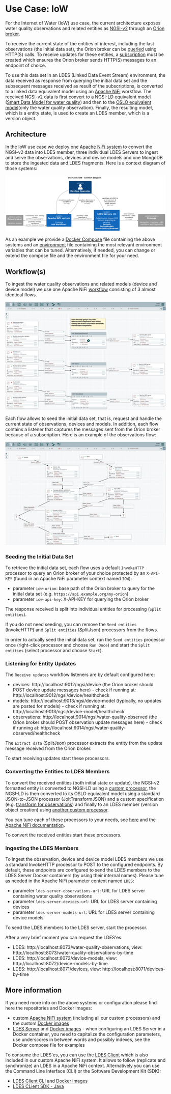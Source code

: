 # Use Case: IoW
For the Internet of Water (IoW) use case, the current architecture exposes water quality observations and related entities as [NGSI-v2](https://fiware-tutorials.readthedocs.io/en/stable/getting-started/) through an [Orion broker](https://fiware-orion.readthedocs.io/en/master/).

To receive the current state of the entities of interest, including the last observations (the initial data set), the Orion broker can be [queried](https://fiware-ges.github.io/orion/archive/api/v2/cookbook/) using HTTP(S) calls. To receive updates for these entities, a [subscription](https://fiware.github.io/specifications/ngsiv2/stable/) must be created which ensures the Orion broker sends HTTP(S) messages to an endpoint of choice.

To use this data set in an LDES (Linked Data Event Stream) environment, the data received as response from querying the initial data set and the subsequent messages received as result of the subscriptions, is converted to a linked data equivalent model using an [Apache NiFi](https://nifi.apache.org/) workflow. The received NGSI-v2 data is first convert to a NGSI-LD equivalent model ([Smart Data Model for water quality](https://github.com/smart-data-models/dataModel.WaterQuality)) and then to the [OSLO equivalent model](https://data.vlaanderen.be/doc/applicatieprofiel/waterkwaliteit)(only the water quality observation). Finally, the resulting model, which is a entity state, is used to create an LDES member, which is a version object.

## Architecture
In the IoW use case we deploy one [Apache NiFi system](https://localhost:8443/nifi) to convert the NGSI-v2 data into LDES member, three individual LDES Servers to ingest and serve the observations, devices and device models and one MongoDB to store the ingested data and LDES fragments. Here is a context diagram of those systems:

![context diagram](./iow.context.png)

As an example we provide a [Docker Compose](./docker-compose.yml) file containing the above systems and an [environment](./.env) file containing the most relevant environment variables that can be tuned. Alternatively, if needed, you can change or extend the compose file and the environment file for your need.

## Workflow(s)
To ingest the water quality observations and related models (device and device model) we use one Apache NiFi [workflow](./workflow.json) consisting of 3 almost identical flows. 

![workflow](./workflow.png)

Each flow allows to seed the initial data set, that is, request and handle the current state of observations, devices and models. In addition, each flow contains a listener that captures the messages sent from the Orion broker because of a subscription. Here is an example of the observations flow:

![observations](./observations.png)

### Seeding the Initial Data Set
To retrieve the initial data set, each flow uses a default `InvokeHTTP` processor to query an Orion broker of your choice protected by an `X-API-KEY` (found in an Apache NiFi parameter context named `IOW`):
* parameter `iow-orion`: base path of the Orion broker to query for the initial data set (e.g. `https://api.example.org/my-orion`)
* parameter `iow-api-key`: X-API-KEY for querying the Orion broker

The response received is split into individual entities for processing (`Split entities`).

If you do not need seeding, you can remove the `Seed entities` (InvokeHTTP) and `Split entities` (SplitJson) processors from the flows.

In order to actually seed the initial data set, run the `Seed entities` processor once (right-click processor and choose `Run Once`) and start the `Split entities` (select processor and choose `Start`).

### Listening for Entity Updates
The `Receive updates` workflow listeners are by default configured here:
* devices: http://localhost:9012/ngsi/device (the Orion broker should POST device update messages here) - check if running at: http://localhost:9012/ngsi/device/healthcheck
* models: http://localhost:9013/ngsi/device-model (typically, no updates are posted for models) - check if running at: http://localhost:9013/ngsi/device-model/healthcheck
* observations: http://localhost:9014/ngsi/water-quality-observed (the Orion broker should POST observation update messages here) - check if running at: http://localhost:9014/ngsi/water-quality-observed/healthcheck

The `Extract data` (SplitJson) processor extracts the entity from the update message received from the Orion broker.

To start receiving updates start these processors.

### Converting the Entities to LDES Members
To convert the received entities (both initial state or update), the NGSI-v2 formatted entity is converted to NGSI-LD using a [custom processor](https://github.com/Informatievlaanderen/VSDS-LDESWorkbench-NiFi/tree/34a5d6a053670af56aede95711ac738a71917e3a/ngsiv2-to-ngsi-ld-processor), the NGSI-LD is then converted to its OSLO equivalent model using a standard JSON-to-JSON processor (JoltTransformJSON) and a custom specification (e.g. [transform for observations](../../e2e-test/use-cases/iow/4.oslo-model-using-jolt/data/transforms/wqo.jolt-transform.json)) and finally to an LDES member (version object creation) using [another custom processor](https://github.com/Informatievlaanderen/VSDS-LDESWorkbench-NiFi/tree/34a5d6a053670af56aede95711ac738a71917e3a/ngsi-ld-to-ldes-processor).

You can tune each of these processors to your needs, see [here](https://github.com/Informatievlaanderen/VSDS-LDESWorkbench-NiFi) and the [Apache NiFi documentation](https://nifi.apache.org/docs.html).

To convert the received entities start these processors.

### Ingesting the LDES Members
To ingest the observation, device and device model LDES members we use a standard InvokeHTTP processor to POST to the configured endpoints. By default, these endpoints are configured to send the LDES members to the LDES Server Docker containers (by using their internal names). Please tune as needed in the Apache NiFi parameter context named `LDES`:
* parameter `ldes-server-observations-url`: URL for LDES server containing water quality observations
* parameter `ldes-server-devices-url`: URL for LDES server containing devices
* parameter `ldes-server-models-url`: URL for LDES server containing device models

To send the LDES members to the LDES server, start the processor.

After a very brief moment you can request the LDES'es:
* LDES: http://localhost:8073/water-quality-observations, view: http://localhost:8073/water-quality-observations-by-time
* LDES: http://localhost:8072/device-models, view: http://localhost:8072/device-models-by-time
* LDES: http://localhost:8071/devices, view: http://localhost:8071/devices-by-time

## More information
If you need more info on the above systems or configuration please find here the repositories and Docker images:
* custom [Apache NiFi system](https://github.com/Informatievlaanderen/VSDS-LDESWorkbench-NiFi) (including all our custom processors) and the custom [Docker images](https://github.com/Informatievlaanderen/VSDS-LDESWorkbench-NiFi/pkgs/container/ldes-workbench-nifi)
* [LDES Server](https://github.com/Informatievlaanderen/VSDS-LDESServer4J) and [Docker images](https://github.com/Informatievlaanderen/VSDS-LDESServer4J/pkgs/container/ldes-server) - when configuring an LDES Server in a Docker container, you need to capitalize the configuration parameters, use underscores in between words and possibly indexes, see the Docker compose file for examples

To consume the LDES'es, you can use the [LDES Client](https://github.com/Informatievlaanderen/VSDS-LDESWorkbench-NiFi/tree/main/ldes-client-processor) which is also included in our custom Apache NiFi system. It allows to follow (replicate and synchronize) an LDES in a Apache NiFi context. Alternatively you can use the Command Line Interface (CLI) or the Software Development Kit (SDK):
* [LDES Client CLI](https://github.com/Informatievlaanderen/VSDS-LDESClientCli) and [Docker images](https://github.com/Informatievlaanderen/VSDS-LDESClientCli/pkgs/container/ldes-cli)
* [LDES CLient SDK - Java](https://github.com/Informatievlaanderen/VSDS-LDESClient4J)
